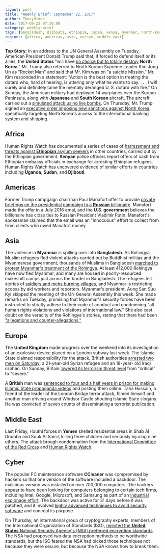 ```yaml
---
layout: post
title: "Weekly Brief: September 22, 2017"
author: Thucydides
date: 2017-09-22 07:30:00
category: weekly-brief
tags: [bangladesh, djibouti, ethiopia, japan, kenya, myanmar, north-korea, south-korea, sudan, uganda, united-kingdom, united-states, yemen]
regions: [africa, americas, asia, europe, middle-east]
---
```


**Top Story:** In an address to the UN General Assembly on Tuesday, American President Donald Trump said that, if forced to defend itself or its allies, the **United States** "will have [no choice but to totally destroy](https://www.nytimes.com/2017/09/19/world/americas/united-nations-general-assembly.html) **North Korea**." Mr. Trump also referred to North Korean Supreme Leader Kim Jong Un as "Rocket Man" and said that Mr. Kim was on "a suicide Mission." Mr. Kim responded in a statement: "Action is the best option in treating the dotard who, hard of hearing, is uttering only what he wants to say. . . . I will surely and definitely tame the mentally deranged U. S. dotard with fire." On Sunday, the American military had deployed 14 warplanes over the Korean Peninsula, along with **Japanese** and **South Korean** aircraft. The aircraft carried out a [simulated attack using live bombs](https://www.washingtonpost.com/news/checkpoint/wp/2017/09/18/u-s-jets-dropped-live-bombs-in-a-new-massive-show-of-force-aimed-at-north-korea/). On Thursday, Mr. Trump signed an [executive order imposing new sanctions against North Korea](https://www.nytimes.com/2017/09/21/world/asia/trump-korea-japan.html), specifically targeting North Korea's access to the international banking system and shipping.

Africa
------
Human Rights Watch has documented a series of cases of [harrassment and threats against **Ethiopian** asylum seekers](https://www.hrw.org/news/2017/09/20/long-arm-ethiopia-reaches-those-who-fled) in other countries, carried out by the Ethiopian government. **Kenyan** police officers report offers of cash from Ethiopian embassy officials in exchange for arresting Ethiopian refugees. Human Rights Watch has uncovered evidence of similar efforts in countries including **Uganda**, **Sudan**, and **Djibouti**.

Americas
--------
Former Trump campgaign chairman Paul Manafort offer to provide [private briefings on the presidential campaign to a **Russian** billionaire](http://fortune.com/2017/09/21/paul-manafort-donald-trump-russia-putin-deripaska/). Manafort made the offer in a July 2016 emai, and the **U.S. government** believes the billionaire has close ties to Russian President Vladimir Putin. Manafort's spokesman claimed that the email was an "innocuous" effort to collect from from clients who owed Manafort money.

Asia
----
The violence in **Myanmar** is spilling over into **Bangladesh**. As Rohingya Muslim refugees fled violent attacks carried out by Buddhist militias and the Myanmarese government, thousands of Muslims in Bangladesh [marched to protest Myanmar's treatment of the Rohingya](https://www.washingtonpost.com/world/asia_pacific/bangladesh-restricts-rohingya-refugees-starts-immunization/2017/09/17/71a6eb02-9c24-11e7-b2a7-bc70b6f98089_story.html). At least 412,000 Rohingya have now fled Myanmar, and many are housed in poorly-resourced makeshift camps just across the border in Bangladesh. The refugees tell stories of [soldiers and mobs burning villages](http://www.reuters.com/article/us-myanmar-rohingya/rohingya-refugees-tell-of-new-violence-call-for-myanmar-sanctions-idUSKCN1BT08O), and Myanmar is restricting access by aid workers and reporters. Myanmar's president, Aung San Suu Kyi skipped the meeting of the UN General Assembly this week. She made remarks on Tuesday, promising that Myanmar's security forces have been instructed to strictly adhere to their code of conduct and condmening "all human rights violations and violations of international law." She also cast doubt on the veracity of the Rohingya's stories, stating that there had been ["allegations and counter-allegations."](https://www.nytimes.com/2017/09/18/world/asia/aung-san-suu-kyi-speech-rohingya.html)

Europe
------
The **United Kingdom** made progress over the weekend into its investigation of an explosive device placed on a London subway last week. The Islamic State claimed responsibility for the attack. British authorities [arrested two men on Saturday](https://www.nytimes.com/2017/09/18/world/europe/london-tube-bombing-suspects.html): a 21-year-old Syrian refugee and an 18-year- old Iraqi orphan. On Sunday, Britain [lowered its terrorism threat level](https://www.nytimes.com/2017/09/17/world/europe/uk-london-subway-bombing.html) from "critical" to "severe."

A **British** man was [sentenced to four and a half years in prison for making Islamic State propaganda videos](https://www.theguardian.com/uk-news/2017/sep/21/slough-man-taha-hussain-jailed-for-spreading-isis-propaganda) and posting them online. Taha Hussain, a friend of the leader of the London Bridge terror attack, filmed himself and another man driving around Windsor Castle shouting Islamic State slogans. He was convicted of seven counts of disseminating a terrorist publication.

Middle East
-----------
Last Friday, Houthi forces in **Yemen** shelled residential areas in Shab Al Doubba and Souk Al Samil, killing three children and seriously injuring nine others. The attack brough condemnation from the [International Committee  of the Red Cross](https://www.icrc.org/en/document/yemen-icrc-deplores-death-civilians-taiz) and [Human Rights Watch](https://www.hrw.org/news/2017/09/18/yemens-children-are-being-shelled-while-world-sits-back).

Cyber
-----
The popular PC maintenance software **CCleaner** was compromised by hackers so that one version of the software included a backdoor. The malicious version was installed on over 700,000 computers. The hackers appear to have been looking for computers belonging to certain tech firms, including Intel, Google, Microsoft, and Samsung as part of an [industrial espionage effort](https://www.wired.com/story/ccleaner-malware-targeted-tech-firms). The backdoor was active for 31 days before it was patched, and it involved [highly advanced techniques to avoid security software](https://arstechnica.com/information-technology/2017/09/ccleaner-malware-outbreak-is-much-worse-than-it-first-appeared/) and conceal its purpose.

On Thursday, an international group of cryptography experts, members of the International Organization of Standards (ISO), [rejected the **United States** National Security Agency's (NSA) preferred encryption standards](http://www.reuters.com/article/us-cyber-standards-insight/distrustful-u-s-allies-force-spy-agency-to-back-down-in-encryption-fight-idUSKCN1BW0GV). The NSA had proposed two data encryption methods to be worldwide standards, but the ISO feared the NSA had picked those techniques not because they were secure, but because the NSA knows how to break them.
